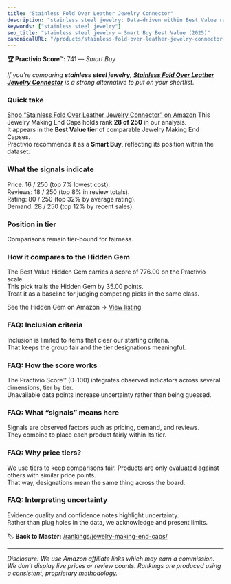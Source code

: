 ```yaml
---
title: "Stainless Fold Over Leather Jewelry Connector"
description: "stainless steel jewelry: Data-driven within Best Value ranking using the Practivio Score™. Positioned by quality, value, demand, findability, momentum."
keywords: ["stainless steel jewelry"]
seo_title: "stainless steel jewelry — Smart Buy Best Value (2025)"
canonicalURL: "/products/stainless-fold-over-leather-jewelry-connector-B09C89QKNJ/"
---
```


**🏆 Practivio Score™:** 741 — _Smart Buy_


*If you're comparing **stainless steel jewelry**, **[Stainless Fold Over Leather Jewelry Connector](https://www.amazon.com/dp/B09C89QKNJ?tag=practivio-20)** is a strong alternative to put on your shortlist.*
### Quick take
[Shop “Stainless Fold Over Leather Jewelry Connector” on Amazon](https://www.amazon.com/dp/B09C89QKNJ?tag=practivio-20)
This Jewelry Making End Caps holds rank **28 of 250** in our analysis.  
It appears in the **Best Value tier** of comparable Jewelry Making End Capses.  
Practivio recommends it as a **Smart Buy**, reflecting its position within the dataset.

### What the signals indicate
Price: 16 / 250 (top 7% lowest cost).  
Reviews: 18 / 250 (top 8% in review totals).  
Rating: 80 / 250 (top 32% by average rating).  
Demand: 28 / 250 (top 12% by recent sales).

### Position in tier
Comparisons remain tier-bound for fairness.

### How it compares to the Hidden Gem
The Best Value Hidden Gem carries a score of 776.00 on the Practivio scale.  
This pick trails the Hidden Gem by 35.00 points.  
Treat it as a baseline for judging competing picks in the same class.  

See the Hidden Gem on Amazon → [View listing](https://www.amazon.com/dp/B01HMUU2Y4?tag=practivio-20)

### FAQ: Inclusion criteria
Inclusion is limited to items that clear our starting criteria.  
That keeps the group fair and the tier designations meaningful.

### FAQ: How the score works
The Practivio Score™ (0–100) integrates observed indicators across several dimensions, tier by tier.  
Unavailable data points increase uncertainty rather than being guessed.

### FAQ: What “signals” means here
Signals are observed factors such as pricing, demand, and reviews.  
They combine to place each product fairly within its tier.

### FAQ: Why price tiers?
We use tiers to keep comparisons fair. Products are only evaluated against others with similar price points.  
That way, designations mean the same thing across the board.

### FAQ: Interpreting uncertainty
Evidence quality and confidence notes highlight uncertainty.  
Rather than plug holes in the data, we acknowledge and present limits.


🏷️ **Back to Master:** [/rankings/jewelry-making-end-caps/](/rankings/jewelry-making-end-caps/)

---
_Disclosure: We use Amazon affiliate links which may earn a commission. We don’t display live prices or review counts. Rankings are produced using a consistent, proprietary methodology._
